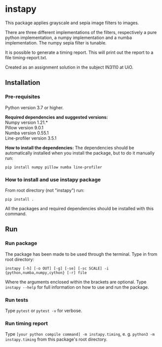 # instapy

This package applies grayscale and sepia image filters to images. 

There are three different implementations of the filters, respectively a pure python implementation, a numpy implementation and a numba implementation. The numpy sepia filter is tunable.

It is possible to generate a timing report. This will print out the report to a file timing-report.txt.

Created as an assignment solution in the subject IN3110 at UiO.

## Installation
### Pre-requisites
Python version 3.7 or higher.

__Required dependencies and suggested versions:__\
Numpy version 1.21.*\
Pillow version 9.0.1\
Numba version 0.55.1 \
Line-profiler version 3.5.1

__How to install the dependencies:__ 
The dependencies should be automatically installed when you install the package, but to do it manually run: 

`pip install numpy pillow numba line-profiler`

### How to install and use instapy package
From root directory (not "instapy") run:
```
pip install .
```
All the packages and required dependencies should be installed with this command.

## Run
### Run package
The package has been made to be used through the terminal. Type in from root directory:
```
instapy [-h] [-o OUT] [-g] [-se] [-sc SCALE] -i {python,numba,numpy,cython} [-r] file
```
Where the arguments enclosed within the brackets are optional. Type `instapy --help` for full information on how to use and run the package.

### Run tests
Type `pytest` or `pytest -v` for verbose.

### Run timing report
Type `[your python compile command] -m instapy.timing`, e. g. `python3 -m instapy.timing` from this package's root directory.

